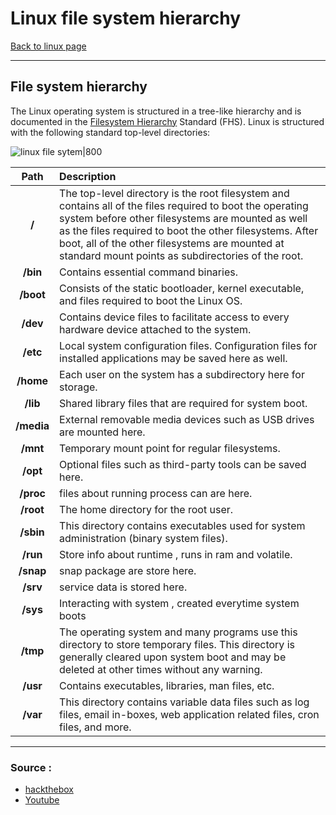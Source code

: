 # Linux file system hierarchy
[Back to linux page](Linux.md)
- --
## File system hierarchy

The Linux operating system is structured in a tree-like hierarchy and is documented in the [Filesystem Hierarchy](http://www.pathname.com/fhs/) Standard (FHS). Linux is structured with the following standard top-level directories:

![linux file sytem|800](https://academy.hackthebox.eu/storage/modules/18/NEW_filesystem.png)

**Path**|**Description**
:-:|:-
**/**|The top-level directory is the root filesystem and contains all of the files required to boot the operating system before other filesystems are mounted as well as the files required to boot the other filesystems. After boot, all of the other filesystems are mounted at standard mount points as subdirectories of the root.
**/bin**|Contains essential command binaries.
**/boot**|Consists of the static bootloader, kernel executable, and files required to boot the Linux OS.
**/dev**|Contains device files to facilitate access to every hardware device attached to the system.
**/etc**|Local system configuration files. Configuration files for installed applications may be saved here as well.
**/home**|Each user on the system has a subdirectory here for storage.
**/lib**|Shared library files that are required for system boot.
**/media**|External removable media devices such as USB drives are mounted here.
**/mnt**|Temporary mount point for regular filesystems.
**/opt**|Optional files such as third-party tools can be saved here.
**/proc**|files about running process can are here.
**/root**|The home directory for the root user.
**/sbin**|This directory contains executables used for system administration (binary system files).
**/run**|Store info about runtime , runs in ram and volatile.
**/snap**|snap package are store here.
**/srv**|service data is stored here.
**/sys**|Interacting with system , created everytime system boots
**/tmp**|The operating system and many programs use this directory to store temporary files. This directory is generally cleared upon system boot and may be deleted at other times without any warning.
**/usr**|Contains executables, libraries, man files, etc.
**/var**|This directory contains variable data files such as log files, email in-boxes, web application related files, cron files, and more.
- --
### Source :
- [hackthebox](https://academy.hackthebox.eu/module/18)
- [Youtube](https://youtu.be/HbgzrKJvDRw)
